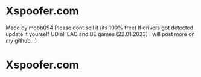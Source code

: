 # Xspoofer.com #

Made by mobb094
Please dont sell it (its 100% free)
If drivers got detected update it yourself
UD all EAC and BE games (22.01.2023)
I will post more on my github. :)

# Xspoofer.com #
